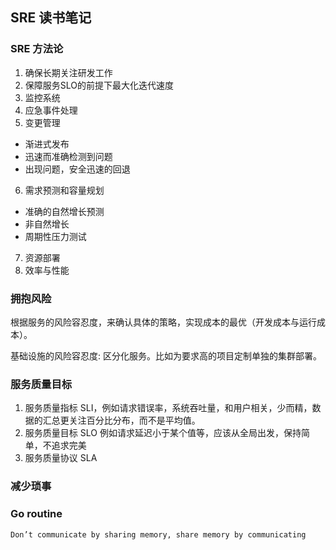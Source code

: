 ## SRE 读书笔记

### SRE 方法论

1. 确保长期关注研发工作
2. 保障服务SLO的前提下最大化迭代速度
3. 监控系统
4. 应急事件处理
5. 变更管理
 * 渐进式发布
 * 迅速而准确检测到问题
 * 出现问题，安全迅速的回退
6. 需求预测和容量规划
 * 准确的自然增长预测
 * 非自然增长
 * 周期性压力测试
7. 资源部署
8. 效率与性能

### 拥抱风险

根据服务的风险容忍度，来确认具体的策略，实现成本的最优（开发成本与运行成本）。

基础设施的风险容忍度: 区分化服务。比如为要求高的项目定制单独的集群部署。

### 服务质量目标

1. 服务质量指标 SLI，例如请求错误率，系统吞吐量，和用户相关，少而精，数据的汇总更关注百分比分布，而不是平均值。
2. 服务质量目标 SLO  例如请求延迟小于某个值等，应该从全局出发，保持简单，不追求完美
3. 服务质量协议 SLA

### 减少琐事



### Go routine

```
Don’t communicate by sharing memory, share memory by communicating
```